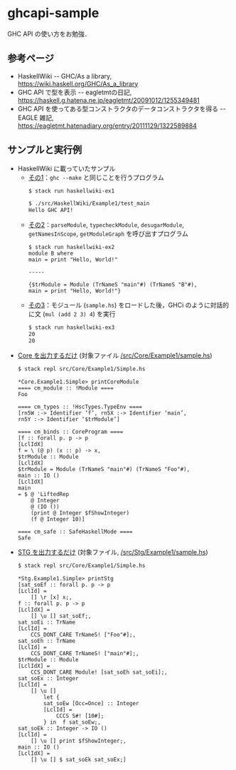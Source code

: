 # ghcapi-sample

GHC API の使い方をお勉強．

## 参考ページ

- HaskellWiki -- GHC/As a library, https://wiki.haskell.org/GHC/As_a_library
- GHC API で型を表示 -- eagletmtの日記, https://haskell.g.hatena.ne.jp/eagletmt/20091012/1255349481
- GHC API を使ってある型コンストラクタのデータコンストラクタを得る -- EAGLE 雑記, https://eagletmt.hatenadiary.org/entry/20111129/1322589884

## サンプルと実行例

- HaskellWiki に載っていたサンプル
    - [その1](/src/HaskellWiki/Example1/)：`ghc --make` と同じことを行うプログラム
        ```sh
        $ stack run haskellwiki-ex1
        ```
        ```sh
        $ ./src/HaskellWiki/Example1/test_main
        Hello GHC API!
        ```
    - [その2](/src/HaskellWiki/Example2/)：`parseModule`, `typecheckModule`, `desugarModule`, `getNamesInScope`, `getModuleGraph` を呼び出すプログラム
        ```
        $ stack run haskellwiki-ex2
        module B where
        main = print "Hello, World!"

        -----

        {$trModule = Module (TrNameS "main"#) (TrNameS "B"#),
        main = print "Hello, World!"}
        ```
    - [その3](/src/HaskellWiki/Example3/)：モジュール (`sample.hs`) をロードした後，GHCi のように対話的に文 (`mul (add 2 3) 4`) を実行
        ```sh
        $ stack run haskellwiki-ex3
        20
        20
        ```
- [Core を出力するだけ](/src/Core/Example1/) (対象ファイル [/src/Core/Example1/sample.hs](/src/Core/Example1/sample.hs))
    ```sh
    $ stack repl src/Core/Example1/Simple.hs
    ```
    ```
    *Core.Example1.Simple> printCoreModule
    ==== cm_module :: !Module ====
    Foo

    ==== cm_types :: !HscTypes.TypeEnv ====
    [rn5W :-> Identifier ‘f’, rn5X :-> Identifier ‘main’,
    rn5Y :-> Identifier ‘$trModule’]

    ==== cm_binds :: CoreProgram ====
    [f :: forall p. p -> p
    [LclIdX]
    f = \ (@ p) (x :: p) -> x,
    $trModule :: Module
    [LclIdX]
    $trModule = Module (TrNameS "main"#) (TrNameS "Foo"#),
    main :: IO ()
    [LclIdX]
    main
    = $ @ 'LiftedRep
        @ Integer
        @ (IO ())
        (print @ Integer $fShowInteger)
        (f @ Integer 10)]

    ==== cm_safe :: SafeHaskellMode ====
    Safe
    ```
- [STG を出力するだけ](/src/Stg/Example1/) (対象ファイル, [/src/Stg/Example1/sample.hs](/src/Stg/Example1/sample.hs))
    ```bash
    $ stack repl src/Core/Example1/Simple.hs
    ```
    ```
    *Stg.Example1.Simple> printStg
    [sat_soEf :: forall p. p -> p
    [LclId] =
        [] \r [x] x;,
    f :: forall p. p -> p
    [LclIdX] =
        [] \u [] sat_soEf;,
    sat_soEi :: TrName
    [LclId] =
        CCS_DONT_CARE TrNameS! ["Foo"#];,
    sat_soEh :: TrName
    [LclId] =
        CCS_DONT_CARE TrNameS! ["main"#];,
    $trModule :: Module
    [LclIdX] =
        CCS_DONT_CARE Module! [sat_soEh sat_soEi];,
    sat_soEx :: Integer
    [LclId] =
        [] \u []
            let {
            sat_soEw [Occ=Once] :: Integer
            [LclId] =
                CCCS S#! [10#];
            } in  f sat_soEw;,
    sat_soEk :: Integer -> IO ()
    [LclId] =
        [] \u [] print $fShowInteger;,
    main :: IO ()
    [LclIdX] =
        [] \u [] $ sat_soEk sat_soEx;]
    ```
